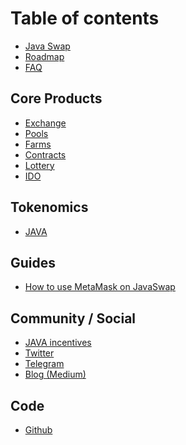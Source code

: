 # Table of contents

- [Java Swap](README.md)
- [Roadmap](roadmap.md)
- [FAQ](faq.md)

## Core Products

- [Exchange](core-products/javaswap-exchange.md)
- [Pools](core-products/javaswap-pools.md)
- [Farms](core-products/farms.md)
- [Contracts](core-products/contracts.md)
- [Lottery](core-products/lottery.md)
- [IDO](core-products/ido.md)
  <!-- - [Voting](core-products/voting.md) -->
  <!-- - [Analytics](core-products/javaswap-analytics.md) -->

## Tokenomics

- [JAVA](tokenomics/java.md)

## Guides

- [How to use MetaMask on JavaSwap](guides/javaswap-metamask.md)

## Community / Social

- [JAVA incentives](community-social/incentives.md)
- [Twitter](community-social/untitled.md)
- [Telegram](community-social/telegram.md)
- [Blog \(Medium\)](community-social/blog-medium.md)

## Code

- [Github](code/github.md)
